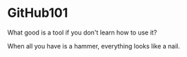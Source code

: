 # GitHub101
  What good is a tool if you don't learn how to use it?

  When all you have is a hammer, everything looks like a nail.
